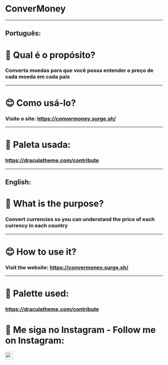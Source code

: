 # ConverMoney
___________
## Português:

# 🤔 Qual é o propósito?
### Converta moedas para que você possa entender o preço de cada moeda em cada país
___________

# 😊 Como usá-lo?
### Visite o site: https://convermoney.surge.sh/
___________

# 🎨 Paleta usada: 
### https://draculatheme.com/contribute
___________

## English:

# 🤔 What is the purpose?
### Convert currencies so you can understand the price of each currency in each country
___________

# 😊 How to use it?
### Visit the website: https://convermoney.surge.sh/
___________

# 🎨 Palette used:
### https://draculatheme.com/contribute

# 📱 Me siga no Instagram - Follow me on Instagram:
<a href="https://www.com/lszinxx/"><img src="https://img.shields.io/badge/instagram-%23E4405F.svg?&style=for-the-badge&logo=instagram&logoColor=white" height=25></a>
